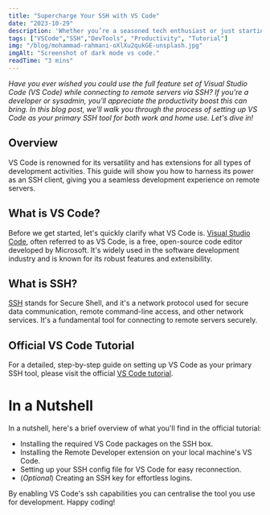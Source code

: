 ```yaml
---
title: "Supercharge Your SSH with VS Code"
date: "2023-10-29"
description: 'Whether you’re a seasoned tech enthusiast or just starting out, this post will show you how to use VS Code to SSH into other boxes and write scripts on various servers.'
tags: ["VSCode","SSH","DevTools", "Productivity", "Tutorial"]
img: "/blog/mohammad-rahmani-oXlXu2qukGE-unsplash.jpg"
imgAlt: "Screenshot of dark mode vs code."
readTime: "3 mins"
---
```


_Have you ever wished you could use the full feature set of Visual Studio Code (VS Code) while connecting to remote servers via SSH? If you're a developer or sysadmin, you'll appreciate the productivity boost this can bring. In this blog post, we'll walk you through the process of setting up VS Code as your primary SSH tool for both work and home use. Let's dive in!_

## Overview

VS Code is renowned for its versatility and has extensions for all types of development activities. This guide will show you how to harness its power as an SSH client, giving you a seamless development experience on remote servers.

## What is VS Code?

Before we get started, let's quickly clarify what VS Code is. [Visual Studio Code](https://code.visualstudio.com/), often referred to as VS Code, is a free, open-source code editor developed by Microsoft. It's widely used in the software development industry and is known for its robust features and extensibility.

## What is SSH?

[SSH](https://en.wikipedia.org/wiki/Secure_Shell) stands for Secure Shell, and it's a network protocol used for secure data communication, remote command-line access, and other network services. It's a fundamental tool for connecting to remote servers securely.

## Official VS Code Tutorial

For a detailed, step-by-step guide on setting up VS Code as your primary SSH tool, please visit the official [VS Code tutorial](https://code.visualstudio.com/docs/remote/ssh).

# In a Nutshell

In a nutshell, here's a brief overview of what you'll find in the official tutorial:

- Installing the required VS Code packages on the SSH box.
- Installing the Remote Developer extension on your local machine's VS Code.
- Setting up your SSH config file for VS Code for easy reconnection.
- (_Optional_) Creating an SSH key for effortless logins.

By enabling VS Code's ssh capabilities you can centralise the tool you use for development. Happy coding!
